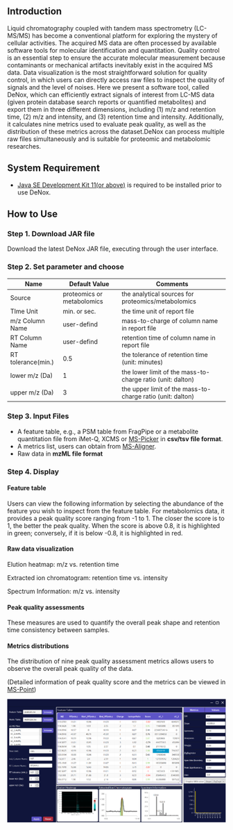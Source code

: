 ## Introduction


Liquid chromatography coupled with tandem mass spectrometry (LC-MS/MS) has become a conventional platform for exploring the mystery of cellular activities. The acquired MS data are often processed by available software tools for molecular identification and quantitation. Quality control is an essential step to ensure the accurate molecular measurement because contaminants or mechanical artifacts inevitably exist in the acquired MS data. Data visualization is the most straightforward solution for quality control, in which users can directly access raw files to inspect the quality of signals and the level of noises. Here we present a software tool, called DeNox, which can efficiently extract signals of interest from LC-MS data (given protein database search reports or quantified metabolites) and export them in three different dimensions, including (1) m/z and retention time, (2) m/z and intensity, and (3) retention time and intensity. Additionally, it calculates nine metrics used to evaluate peak quality, as well as the distribution of these metrics across the dataset.DeNox can process multiple raw files simultaneously and is suitable for proteomic and metabolomic researches.

## System Requirement

- [Java SE Development Kit 11(or above)](https://www.oracle.com/tw/java/technologies/javase/jdk11-archive-downloads.html) is required to be installed prior to use DeNox. 

## **How to Use**
### **Step 1. Download JAR file**
Download the latest DeNox JAR file, executing through the user interface.
### **Step 2. Set parameter and choose**


|        Name         |  Default Value | Comments |
|---------------------|----------------|------------------------------|
| Source              | proteomics or metabolomics | the analytical sources for proteomics/metabolomics |
| TIme Unit           | min. or sec.   | the time unit of report file |
| m/z Column Name     | user-defind    | mass-to-charge of column name in report file |
| RT Column Name      | user-defind    | retention time of column name in report file |
| RT tolerance(min.)  | 0.5            | the tolerance of retention time (unit: minutes) |
| lower m/z (Da)      | 1              | the lower limit of the mass-to-charge ratio (unit: dalton) |
| upper m/z (Da)      | 3              | the upper limit of the mass-to-charge ratio (unit: dalton) |

### Step 3. Input Files

* A feature table, e.g., a PSM table from FragPipe or a metabolite quantitation file from iMet-Q, XCMS or [MS-Picker](https://github.com/ICMOL/MS-Picker.git) in **csv/tsv file format**.
* A metrics list, users can obtain from [MS-Aligner](https://github.com/ICMOL/MS-Aligner.git).
* Raw data in **mzML file format**



### Step 4. Display 

#### Feature table
Users can view the following information by selecting the abundance of the feature you wish to inspect from the feature table. For metabolomics data, it provides a peak quality score ranging from -1 to 1. The closer the score is to 1, the better the peak quality. When the score is above 0.8, it is highlighted in green; conversely, if it is below -0.8, it is highlighted in red.

#### Raw data visualization

Elution heatmap: m/z vs. retention time

Extracted ion chromatogram: retention time vs. intensity

Spectrum Information: m/z vs. intensity

#### Peak quality assessments

These measures are used to quantify the overall peak shape and retention time consistency between samples.

#### Metrics distributions

The distribution of nine peak quality assessment metrics allows users to observe the overall peak quality of the data.  

(Detailed information of peak quality score and the metrics can be viewed in [MS-Point](https://github.com/ICMOL/MS-Point.git))
 
![image](https://github.com/ICMOL/DeNox/blob/main/images/DeNox_new.png)





